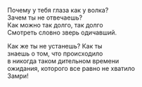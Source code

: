 Почему у тебя глаза как у волка?  
Зачем ты не отвечаешь?  
Как можно так долго, так долго  
Смотреть словно зверь одичавший.

Как же ты не устанешь? Как ты  
знаешь о том, что происходило  
в никогда таком дительном времени  
ожидания, которого все равно не хватило  
Замри!

